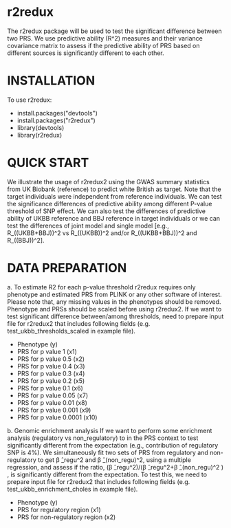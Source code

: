 # r2redux
The r2redux package will be used to test the significant difference between two PRS. We use predictive ability (R^2) measures and their variance covariance matrix to assess if the predictive ability of PRS based on different sources is significantly different to each other. 

# INSTALLATION
To use r2redux:
- install.packages("devtools")
- install.packages("r2redux")
- library(devtools)
- library(r2redux)
 
# QUICK START
We illustrate the usage of r2redux2 using the GWAS summary statistics from UK Biobank (reference) to predict white British as target. Note that the target individuals were independent from reference individuals. We can test the significance differences of predictive ability among different P-value threshold of SNP effect. We can also test the differences of predictive ability of UKBB reference and BBJ reference in target individuals or we can test the differences of joint model and single model [e.g., R_((UKBB+BBJ))^2 vs  R_((UKBB))^2  and/or R_((UKBB+BBJ))^2 and R_((BBJ))^2]. 


# DATA PREPARATION
a.	To estimate R2 for each p-value threshold 
r2redux requires only phenotype and estimated PRS from PLINK or any other software of interest. Please note that, any missing values in the phenotypes should be removed. Phenotype and PRSs should be scaled before using r2redux2. If we want to test significant difference between/among thresholds, need to prepare input file for r2redux2 that includes following fields (e.g. test_ukbb_thresholds_scaled in example file). 
- Phenotype (y)
- PRS for p value 1 (x1)
- PRS for p value 0.5 (x2)
- PRS for p value 0.4 (x3)
- PRS for p value 0.3 (x4)
- PRS for p value 0.2 (x5)
- PRS for p value 0.1 (x6)
- PRS for p value 0.05 (x7)
- PRS for p value 0.01 (x8)
- PRS for p value 0.001 (x9)
- PRS for p value 0.0001 (x10)

b. Genomic enrichment analysis
If we want to perform some enrichment analysis (regulatory vs non_regulatory) to in the PRS context to test significantly different from the expectation (e.g., contribution of regulatory SNP is 4%). We simultaneously fit two sets of PRS from regulatory and non-regulatory to get β ̂_regu^2 and β ̂_(non_regu)^2, using a multiple regression, and assess if the ratio, (β ̂_regu^2)/(β ̂_regu^2+β ̂_(non_regu)^2 ) , is significantly different from the expectation. To test this, we need to prepare input file for r2redux2 that includes following fields (e.g. test_ukbb_enrichment_choles in example file).
- Phenotype (y)
- PRS for regulatory region (x1)
- PRS for non-regulatory region (x2)      

